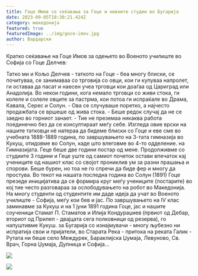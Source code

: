 ```yaml
---
title: Гоце Имов со сеќавања за Гоце и нивните студии во Бугарија
date: 2023-09-05T18:30:21.424Z
category: македонија
featured: true
featuredImage: ../img/goce-imov.jpg
author: Вардарски
---
```

Кратко сеќавање на Гоце Имов за одењето во Военото училиште во Софија со Гоце Делчев:

Татко ми и Кољо Делчев - таткото на Гоце - беа многу блиски, се почитуваа, се занимаваа со трговија со овци, кои ги купуваа напролет, ги оставаа да пасат и наесен учеа трговци кои доаѓаа од Цариград или Анадолија.
Во некои години, кога немало трговци со живи стока, ги колеле и солеле овците за пастрма, кои потоа ги испраќале во Драма, Кавала, Серес и Солун. - Ова се случуваше поретко, а најчесто продажбата се вршеше од жива стока. - Беше редок случај да не се заедно во горниот занает. - Тие не преземаа никаква работа поединечно без да се консултираат меѓу себе.
Изгледа овие врски на нашите татковци нè натераа да бидеме блиски со Гоце и еве сме во учебната 1888-1889 година, по завршувањето на 3-тата гимназија во Кукуш, отидовме во Солун, каде што влеговме во 4-то одделение. на Гимназијата. Геце беше две години постар од мене. Продолживме со студиите 3 години и Геце уште од самиот почеток остави впечаток кај учениците од нашиот клас со својот прониклив ум за разни прашања и спорови. Беше бурен, но тоа не го спречи да биде фер и многу да простува.
Во текот на нашата последна година во Солун (1891) Гоце презеде иницијатива да се формира круг меѓу учениците (постарите) во кој тие често разговараа за ослободувањето на робот во Македонија.
На многу студенти од студентите им даде идеја да учат во Военото училиште - Софија, меѓу кои бев и јас.
По завршувањето на IV клас заминавме за Кукуш и на 1 јуни 1891 година Гоце, јас и нашите соученици Стамат П. Стаматов и Илија Кондураџиев (првиот од Дебар, вториот од Прилеп - двајцата сега полковници од резерва), го напуштивме Кукуш. за Бугарија со изнајмувачи - многу љубезно ни испратија свои и пријатели, во Старата Река - притока на реката Галик - Рутата ни беше село Междурек, Бараклијска Џумаја, Левуново, Св. Врач, Горна Џумаја, Дупница и Софија...

![](../img/goc-list-1.png)

![](../img/goc-list-2.png)
